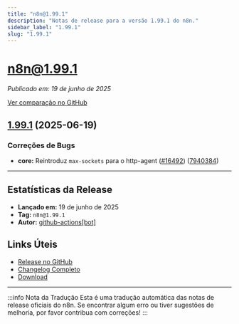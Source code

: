 ```yaml
---
title: "n8n@1.99.1"
description: "Notas de release para a versão 1.99.1 do n8n."
sidebar_label: "1.99.1"
slug: "1.99.1"
---
```


# n8n@1.99.1

*Publicado em: 19 de junho de 2025*

[Ver comparação no GitHub](https://github.com/n8n-io/n8n/compare/n8n@1.99.0...n8n@1.99.1)


## [1.99.1](https://github.com/n8n-io/n8n/compare/n8n@1.99.0...n8n@1.99.1) (2025-06-19)


### <ion-icon name="bug-outline"></ion-icon> Correções de Bugs

* **core:** Reintroduz `max-sockets` para o http-agent ([#16492](https://github.com/n8n-io/n8n/issues/16492)) ([7940384](https://github.com/n8n-io/n8n/commit/7940384a85041a1890b1203d69c092c887312500))

---

## <ion-icon name="stats-chart-outline"></ion-icon> Estatísticas da Release

- **Lançado em:** 19 de junho de 2025
- **Tag:** `n8n@1.99.1`
- **Autor:** [github-actions[bot]](https://github.com/apps/github-actions)

## <ion-icon name="link-outline"></ion-icon> Links Úteis

- [Release no GitHub](https://github.com/n8n-io/n8n/releases/tag/n8n%401.99.1)
- [Changelog Completo](https://github.com/n8n-io/n8n/compare/n8n@1.99.0...n8n@1.99.1)
- [Download](https://api.github.com/repos/n8n-io/n8n/tarball/n8n@1.99.1)

---

:::info Nota da Tradução
Esta é uma tradução automática das notas de release oficiais do n8n. Se encontrar algum erro ou tiver sugestões de melhoria, por favor contribua com correções!
::: 